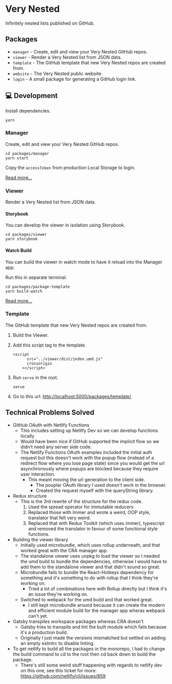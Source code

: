 # Very Nested

Infinitely nested lists published on GitHub.

## Packages
- `manager` - Create, edit and view your Very Nested GitHub repos.
- `viewer` - Render a Very Nested list from JSON data.
- `template` - The GitHub template that new Very Nested repos are created from.
- `website` - The Very Nested public website.
- `login` - A small package for generating a GitHub login link.

## 💻 Development

Install dependencies.

```
yarn
```

### Manager

Create, edit and view your Very Nested GitHub repos.

```
cd packages/manager
yarn start
```
Copy the `accessToken` from production Local Storage to login.

[Read more...](./packages/manager/README.md)

### Viewer

Render a Very Nested list from JSON data.

#### Storybook

You can develop the viewer in isolation using Storybook.

```
cd packages/viewer
yarn storybook
```

#### Watch Build

You can build the viewer in watch mode to have it reload into the Manager app.

Run this in separate terminal.

```
cd packages/package-template
yarn build-watch
```

[Read more...](./packages/viewer/README.md)

### Template

The GitHub template that new Very Nested repos are created from.

1. Build the Viewer.
1. Add this script tag to the template.

   ```
   <script
         src="../viewer/dist/index.umd.js"
         crossorigin
       ></script>
   ```

1. Run `serve` in the root.
    ```
    serve
    ```
1. Go to this url: [http://localhost:5000/packages/template/](http://localhost:5000/packages/template/).

## Technical Problems Solved

- GitHub OAuth with Netlify Functions
  - This includes setting up Netlify Dev so we can develop functions locally
  - Would have been nice if GitHub supported the implicit flow so we didn't need any server side code.
  - The Netlify Functions OAuth examples included the initial auth request but this doesn't work with the popup flow (instead of a redirect flow where you lose page state) since you would get the url asynchronously where popups are blocked because they require user interaction.
    - This meant moving the url generation to the client side.
      - The pouplar OAuth library I used doesn't work in the browser.
      - Created the request myself with the queryString library.
- Redux structure
  - This is the 3rd rewrite of the structure for the redux code.
    1. Used the spread operator for immutable reducers
    2. Replaced those with Immer and wrote a weird, OOP style, translator that felt very weird.
    3. Replaced that with Redux Toolkit (which uses immer), typescript and removed the translator in favour of some functional style functions.
- Building the viewer library
  - Initially used microbundle, which uses rollup underneath, and that worked great with the CRA manager app.
  - The standalone viewer uses unpkg to load the viewer so I needed the umd build to bundle the dependencies, otherwise I would have to add them to the standalone viewer and that didn't sound so great.
  - Microbundle fails to bundle the React-Hotkeys dependency for something and it's something to do with rollup that I think they're working on.
    - Tried a lot of combinations here with Rollup directly but I think it's an issue they're working on.
  - Switched to webpack for the umd build and that worked great.
    - I still kept microbundle around because it can create the modern and efficient module build for the manager app wheras webpack can't yet.
- Gatsby transpiles workspace packages whereas CRA doesn't
  - Gatsby tries to transpile and lint the built module which fails because it's a production build.
  - Originally I just made the versions mismatched but settled on adding an empty eslintrc to disable linting.
- To get netlify to build all the packages in the monorepo, I had to change the build command to cd to the root then cd back down to build the package.
  - There's still some weird stuff happening with regards to netlify dev on this one, see this ticket for more: https://github.com/netlify/cli/issues/859
